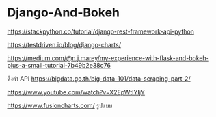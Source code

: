 # Django-And-Bokeh


https://stackpython.co/tutorial/django-rest-framework-api-python

https://testdriven.io/blog/django-charts/

https://medium.com/@n.j.marey/my-experience-with-flask-and-bokeh-plus-a-small-tutorial-7b49b2e38c76

ดึงค่า API
https://bigdata.go.th/big-data-101/data-scraping-part-2/

https://www.youtube.com/watch?v=X2EpWtIYIjY

https://www.fusioncharts.com/ รูปแบบ
